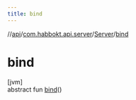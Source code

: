 ```yaml
---
title: bind
---
```

//[api](../../../index.html)/[com.habbokt.api.server](../index.html)/[Server](index.html)/[bind](bind.html)



# bind



[jvm]\
abstract fun [bind](bind.html)()




